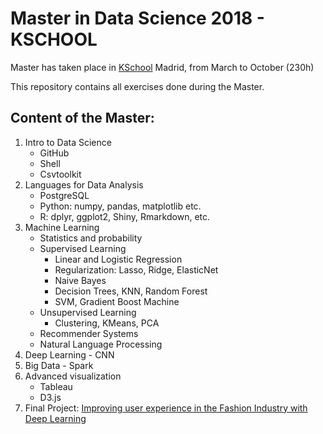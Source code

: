 # Master in Data Science 2018 - KSCHOOL

Master has taken place in [KSchool](https://kschool.com/) Madrid, from March to October (230h)

This repository contains all exercises done during the Master.

## Content of the Master:

1. Intro to Data Science
	- GitHub
	- Shell
	- Csvtoolkit
2. Languages for Data Analysis
    - PostgreSQL
	- Python: numpy, pandas, matplotlib etc.
	- R: dplyr, ggplot2, Shiny, Rmarkdown, etc.
3. Machine Learning
    - Statistics and probability
    - Supervised Learning
        - Linear and Logistic Regression 
        - Regularization: Lasso, Ridge, ElasticNet
        - Naive Bayes
        - Decision Trees, KNN, Random Forest
        - SVM, Gradient Boost Machine
    - Unsupervised Learning
        - Clustering, KMeans, PCA
    - Recommender Systems
    - Natural Language Processing
4. Deep Learning - CNN
5. Big Data - Spark
6. Advanced visualization
	- Tableau
	- D3.js
7.  Final Project: [Improving user experience in the Fashion Industry with Deep Learning](https://github.com/LorenzoChavez/master-data-science-final-project)
